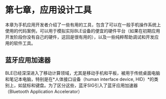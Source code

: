 # 第七章，应用设计工具

本章为手机应用开发者介绍了一些有用的工具，包含了可以在一般手机操作系统上使用的代码案例，可以用于模拟实际BLE设备的便宜的硬件平台（如果在初期应用开发阶段你没有自己的硬件，这回是很有用的），以及一些纯粹帮助调试和开发应用的软件工具。

## 蓝牙应用加速器

BLE已经深深进入了移动计算领域，尤其是移动手机和平板，被用于传统桌面电脑和笔记本电脑，特别是在*人体接口设备（human interface device, HID）*的类别上，如鼠标和键盘。为了区分这些，蓝牙SIG引入了蓝牙应用加速器（Bluetooth Application Accelerator）
